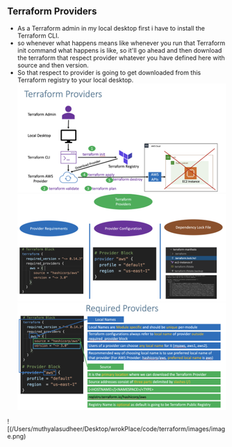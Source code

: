 ## Terraform Providers 
- As a Terraform admin in my local desktop first i have to install the Terraform CLI.
- so whenever what happens means like whenever you run that Terraform init command what happens is like, so it'll go ahead and then download the terraform that respect provider whatever you have defined here with source and then version.
- So that respect to provider is going to get downloaded from this Terraform registry to your local desktop.
![alt text](image.png)
![alt text](image-1.png)
![alt text](image-2.png)

![(/Users/muthyalasudheer/Desktop/wrokPlace/code/terraform/images/image.png)